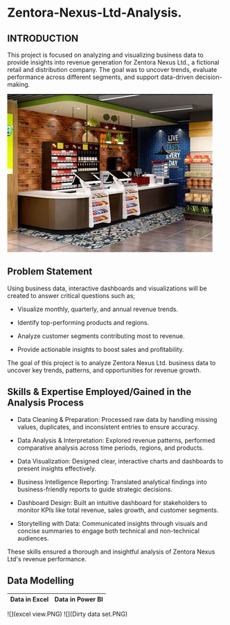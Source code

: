 # Zentora-Nexus-Ltd-Analysis.
## INTRODUCTION
This project is focused on analyzing and visualizing business data to provide insights into revenue generation for Zentora Nexus Ltd., a fictional retail and distribution company. The goal was to uncover trends, evaluate performance across different segments, and support data-driven decision-making.

![](pay.jpeg)

## Problem Statement
Using business data, interactive dashboards and visualizations will be created to answer critical questions such as;

-  Visualize monthly, quarterly, and annual revenue trends.

-  Identify top-performing products and regions.

-  Analyze customer segments contributing most to revenue.

-  Provide actionable insights to boost sales and profitability.
  
  The goal of this project is to analyze Zentora Nexus Ltd. business data to uncover key trends, patterns, and opportunities for revenue growth.

  ## Skills & Expertise Employed/Gained in the Analysis Process
  
-  Data Cleaning & Preparation: Processed raw data by handling missing values, duplicates, and inconsistent entries to ensure accuracy.

-  Data Analysis & Interpretation: Explored revenue patterns, performed comparative analysis across time periods, regions, and products.

-  Data Visualization: Designed clear, interactive charts and dashboards to present insights effectively.

- Business Intelligence Reporting: Translated analytical findings into business-friendly reports to guide strategic decisions.

- Dashboard Design: Built an intuitive dashboard for stakeholders to monitor KPIs like total revenue, sales growth, and customer segments.

- Storytelling with Data: Communicated insights through visuals and concise summaries to engage both technical and non-technical audiences.
  
These skills ensured a thorough and insightful analysis of Zentora Nexus Ltd's revenue performance.

## Data Modelling

 Data in Excel              |               Data in Power BI 
:----------------------:    |           :----------------------:   

![](excel view.PNG)                        ![](Dirty data set.PNG)
